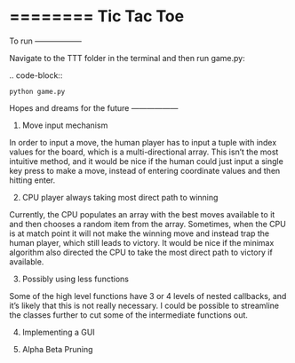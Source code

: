 ========
Tic Tac Toe
========

To run
——————

Navigate to the TTT folder in the terminal and then run game.py:

.. code-block::

	python game.py

Hopes and dreams for the future
——————

1) Move input mechanism

In order to input a move, the human player has to input a tuple with index values for the board, which is a multi-directional array. This isn’t the most intuitive method, and it would be nice if the human could just input a single key press to make a move, instead of entering coordinate values and then hitting enter.

2) CPU player always taking most direct path to winning

Currently, the CPU populates an array with the best moves available to it and then chooses a random item from the array. Sometimes, when the CPU is at match point it will not make the winning move and instead trap the human player, which still leads to victory. It would be nice if the minimax algorithm also directed the CPU to take the most direct path to victory if available.

3) Possibly using less functions

Some of the high level functions have 3 or 4 levels of nested callbacks, and it’s likely that this is not really necessary. I could be possible to streamline the classes further to cut some of the intermediate functions out.

4) Implementing a GUI

5) Alpha Beta Pruning
